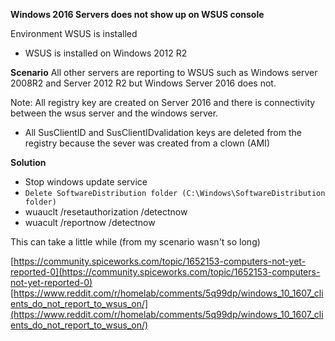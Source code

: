 **Windows 2016 Servers does not show up on WSUS console**

Environment WSUS is installed

- WSUS is installed on Windows 2012 R2

**Scenario**
All other servers are reporting to WSUS such as Windows server 2008R2 and Server 2012 R2 but Windows Server 2016 does not.

Note: All registry key are created on Server 2016 and there is connectivity between the wsus server and the windows server.
- All SusClientID and SusClientIDvalidation keys are deleted from the registry because the sever was created from a clown (AMI)



**Solution**

- Stop windows update service
- `Delete SoftwareDistribution folder (C:\Windows\SoftwareDistribution folder)`
- wuauclt /resetauthorization /detectnow
- wuacult /reportnow /detectnow

This can take a little while (from my scenario wasn't so long)

[https://community.spiceworks.com/topic/1652153-computers-not-yet-reported-0](https://community.spiceworks.com/topic/1652153-computers-not-yet-reported-0) 
[https://www.reddit.com/r/homelab/comments/5q99dp/windows_10_1607_clients_do_not_report_to_wsus_on/](https://www.reddit.com/r/homelab/comments/5q99dp/windows_10_1607_clients_do_not_report_to_wsus_on/) 